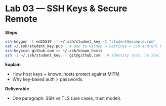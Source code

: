 # Lab 03 — SSH Keys & Secure Remote

**Steps**
```bash
ssh-keygen -t ed25519 -f ~/.ssh/student_key -C "student@example.com"
cat ~/.ssh/student_key.pub   # add to GitHub → Settings → SSH and GPG keys
ssh-keyscan github.com >> ~/.ssh/known_hosts
ssh -i ~/.ssh/student_key -T git@github.com   # identity test, no shell
```

**Explain**
- How host keys + known_hosts protect against MITM.
- Why key-based auth > passwords.

**Deliverable**
- One paragraph: SSH vs TLS (use cases, trust model).
